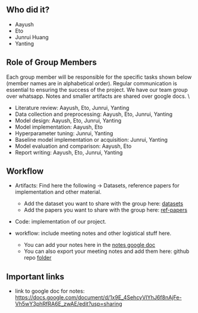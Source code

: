 ## Who did it?
- Aayush
- Eto
- Junrui Huang
- Yanting

## Role of Group Members

Each group member will be responsible for the specific tasks shown below (member names are in alphabetical order). Regular communication is essential to ensuring the success of the project. We have our team group over whatsapp. Notes and smaller artifacts are shared over google docs. \


* Literature review: Aayush, Eto, Junrui, Yanting
* Data collection and preprocessing: Aayush, Eto, Junrui, Yanting
* Model design: Aayush, Eto, Junrui, Yanting
* Model implementation: Aayush, Eto
* Hyperparameter tuning: Junrui, Yanting
* Baseline model implementation or acquisition: Junrui, Yanting
* Model evaluation and comparison: Aayush, Eto
* Report writing: Aayush, Eto, Junrui, Yanting

## Workflow
- Artifacts: Find here the following -> Datasets, reference papers for implementation and other material.
    - Add the dataset you want to share with the group here: [datasets](./artifacts/dataset/)
    - Add the papers you want to share with the group here: [ref-papers](./artifacts/ref_papers/)

- Code: implementation of our project.

- workflow: include meeting notes and other logistical stuff here.
    - You can add your notes here in the [notes google doc](https://docs.google.com/document/d/1x9E_4SehcyVIYhJ6f8nAjFe-Vh5wY3phRfRA6E_zwAE/edit?usp=sharing)
    - You can also export your meeting notes and add them here: github repo [folder](./workflow/meeting-notes/)


## Important links

- link to google doc for notes: https://docs.google.com/document/d/1x9E_4SehcyVIYhJ6f8nAjFe-Vh5wY3phRfRA6E_zwAE/edit?usp=sharing